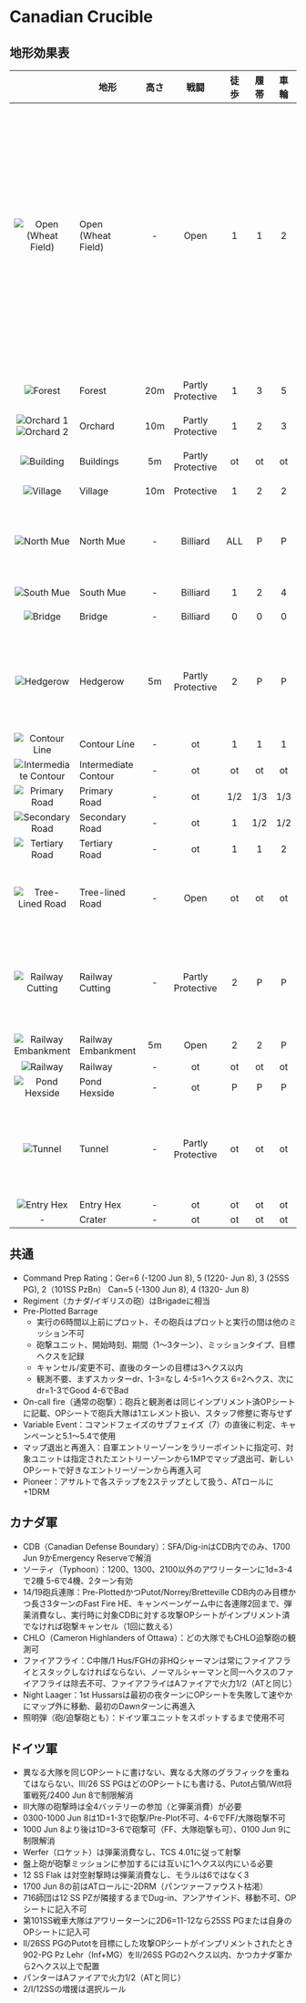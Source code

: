 # Canadian Crucible

## 地形効果表

||地形|高さ|戦闘|徒歩|履帯|車輪|付記|
|:-----:|-----|:-----:|:-----:|:-----:|:-----:|:-----:|-----|
|![Open (Wheat Field)](https://live.staticflickr.com/65535/47051554644_3ffca95a78_o.jpg)|Open (Wheat Field)|-|Open|1|1|2|Aターゲットに対するスポット/ソーティ・サクセスではPartly Protective扱い、目標に隣接するHedgerowヘクスサイドを通るならスポット/低弾道ではPartly Protective扱い|
|![Forest](https://live.staticflickr.com/65535/47789038062_18e7be17ac_o.jpg)|Forest|20m|Partly Protective|1|3|5|断片（sliver）は無視|
|![Orchard 1](https://live.staticflickr.com/65535/47051554604_f8e6c951ec_o.jpg) ![Orchard 2](https://live.staticflickr.com/65535/47789037802_ace67ac488_o.jpg)|Orchard|10m|Partly Protective|1|2|3||
|![Building](https://live.staticflickr.com/65535/47841163581_0599e6ddc1_o.jpg)|Buildings|5m|Partly Protective|ot|ot|ot|断片（sliver）は無視|
|![Village](https://live.staticflickr.com/65535/47051555024_b0c859db18_o.jpg)|Village|10m|Protective|1|2|2||
|![North Mue](https://live.staticflickr.com/65535/47789037532_52ab68d26b_o.jpg)|North Mue|-|Billiard|ALL|P|P|鉄道の北、歩兵/MGのみ渡河可、SYR不可|
|![South Mue](https://live.staticflickr.com/65535/47789038352_b9036bc201_o.jpg)|South Mue|-|Billiard|1|2|4|鉄道の南|
|![Bridge](https://live.staticflickr.com/65535/47051554364_fce641bf56_o.jpg)|Bridge|-|Billiard|0|0|0|ボトルネック|
|![Hedgerow](https://live.staticflickr.com/65535/47841163421_ec06c003f8_o.jpg)|Hedgerow|5m|Partly Protective|2|P|P|Aターゲットのみ道なしで通過可、道で通過ならボトルネック|
|![Contour Line](https://live.staticflickr.com/65535/47051554274_aabd1d3a7e_o.jpg)|Contour Line|-|ot|1|1|1||
|![Intermediate Contour](https://live.staticflickr.com/65535/47051554754_fbfb7ee4b8_o.jpg)|Intermediate Contour|-|ot|ot|ot|ot||
|![Primary Road](https://live.staticflickr.com/65535/47051554424_65c104d733_o.jpg)|Primary Road|-|ot|1/2|1/3|1/3||
|![Secondary Road](https://live.staticflickr.com/65535/47841163961_f28d7400d0_o.jpg)|Secondary Road|-|ot|1|1/2|1/2||
|![Tertiary Road](https://live.staticflickr.com/65535/47841163841_dd15bc2e2b_o.jpg)|Tertiary Road|-|ot|1|1|2||
|![Tree-Lined Road](https://live.staticflickr.com/65535/47051555094_557eb63aba_o.jpg)|Tree-lined Road|-|Open|ot|ot|ot|低弾道はヘクス/シンボル通過ごとに射撃-1|
|![Railway Cutting](https://live.staticflickr.com/65535/47051554114_0c84c0be03_o.jpg)|Railway Cutting|-|Partly Protective|2|P|P|Aターゲットのみ道なしで進入可、道で進入なら戦闘はot|
|![Railway Embankment](https://live.staticflickr.com/65535/47051555214_d5657dc420_o.jpg)|Railway Embankment|5m|Open|2|2|P|車両はBilliard|
|![Railway](https://live.staticflickr.com/65535/47051554404_89ffba75ce_o.jpg)|Railway|-|ot|ot|ot|ot||
|![Pond Hexside](https://live.staticflickr.com/65535/47051554484_5bbf9f5e5b_o.jpg)|Pond Hexside|-|ot|P|P|P||
|![Tunnel](https://live.staticflickr.com/65535/47051555074_79af64ca1a_o.jpg)|Tunnel|-|Partly Protective|ot|ot|ot|ボトルネック、移動中にSUP/PARになる以外は滞在不可|
|![Entry Hex](https://live.staticflickr.com/65535/47051554894_d6f1301b5e_o.jpg)|Entry Hex|-|ot|ot|ot|ot||
|-|Crater|-|ot|ot|ot|ot||

## 共通
- Command Prep Rating：Ger=6 (-1200 Jun 8), 5 (1220- Jun 8), 3 (25SS PG), 2（101SS PzBn） Can=5 (-1300 Jun 8), 4 	(1320- Jun 8) 
- Regiment（カナダ/イギリスの砲）はBrigadeに相当
- Pre-Plotted Barrage
  - 実行の6時間以上前にプロット、その砲兵はプロットと実行の間は他のミッション不可
  - 砲撃ユニット、開始時刻、期間（1～3ターン）、ミッションタイプ、目標ヘクスを記録
  - キャンセル/変更不可、直後のターンの目標は3ヘクス以内
  - 観測不要、まずスカッターdr、1-3=なし 4-5=1ヘクス 6=2ヘクス、次にdr=1-3でGood 4-6でBad
 - On-call fire（通常の砲撃）：砲兵と観測者は同じインプリメント済OPシートに記載、OPシートで砲兵大隊は1エレメント扱い、スタッフ修整に寄与せず
- Variable Event：コマンドフェイズのサブフェイズ（7）の直後に判定、キャンペーンと5.1～5.4で使用
- マップ退出と再進入：自軍エントリーゾーンをラリーポイントに指定可、対象ユニットは指定されたエントリーゾーンから1MPでマップ退出可、新しいOPシートで好きなエントリーゾーンから再進入可
- Pioneer：アサルトで各ステップを2ステップとして扱う、ATロールに+1DRM

## カナダ軍
- CDB（Canadian Defense Boundary）：SFA/Dig-inはCDB内でのみ、1700 Jun 9かEmergency Reserveで解消
- ソーティ（Typhoon）：1200、1300、2100以外のアワリーターンに1d=3-4で2機 5-6で4機、2ターン有効
- 14/19砲兵連隊：Pre-PlottedかつPutot/Norrey/Bretteville CDB内のみ目標かつ長さ3ターンのFast Fire HE、キャンペーンゲーム中に各連隊2回まで、弾薬消費なし、実行時に対象CDBに対する攻撃OPシートがインプリメント済でなければ砲撃キャンセル（1回に数える）
- CHLO（Cameron Highlanders of Ottawa）：どの大隊でもCHLO迫撃砲の観測可
- ファイアフライ：C中隊/1 Hus/FGHの非HQシャーマンは常にファイアフライとスタックしなければならない、ノーマルシャーマンと同一ヘクスのファイアフライは除去不可、ファイアフライはAファイアで火力1/2（ATと同じ）
- Night Laager：1st Hussarsは最初の夜ターンにOPシートを失敗して速やかにマップ外に移動、最初のDawnターンに再進入
- 照明弾（砲/迫撃砲とも）：ドイツ軍ユニットをスポットするまで使用不可

## ドイツ軍
- 異なる大隊を同じOPシートに書けない、異なる大隊のグラフィックを重ねてはならない、III/26 SS PGはどのOPシートにも書ける、Putot占領/Witt将軍戦死/2400 Jun 8で制限解消
- III大隊の砲撃時は全4バッテリーの参加（と弾薬消費）が必要
- 0300-1000 Jun 8は1D=1-3で砲撃/Pre-Plot不可、4-6でFF/大隊砲撃不可
- 1000 Jun 8より後は1D=3-6で砲撃可（FF、大隊砲撃も可）、0100 Jun 9に制限解消
- Werfer（ロケット）は弾薬消費なし、TCS 4.01に従って射撃
- 盤上砲が砲撃ミッションに参加するには互いに1ヘクス以内にいる必要
- 12 SS Flak は対空射撃時は弾薬消費なし、モラルは6ではなく3
- 1700 Jun 8の前はATロールに-2DRM（パンツァーファウスト枯渇）
- 716師団は12 SS PZが隣接するまでDug-in、アンアサインド、移動不可、OPシートに記入不可
- 第101SS戦車大隊はアワリーターンに2D6=11-12なら25SS PGまたは自身のOPシートに記入可
- II/26SS PGのPutotを目標にした攻撃OPシートがインプリメントされたとき902-PG Pz Lehr（Inf+MG）をII/26SS PGの2ヘクス以内、かつカナダ軍から2ヘクス以上で配置
- パンターはAファイアで火力1/2（ATと同じ）
- 2/I/12SSの増援は選択ルール
